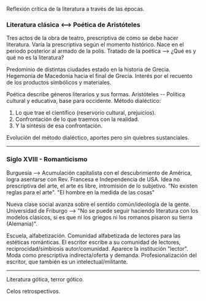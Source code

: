 Reflexión crítica de la literatura a través de las épocas.

### Literatura clásica <--> Poética de Aristóteles
Tres actos de la obra de teatro, prescriptiva de cómo se debe hacer literatura.
Varía la prescriptiva según el momento histórico.
Nace en el periodo posterior al armado de la polis.
Tratado de la poética --> ¿Qué es y qué no es la literatura?

Predominio de distintas ciudades estado en la historia de Grecia.
Hegemonía de Macedonia hacia el final de Grecia.
Interés por el recuento de los productos simbólicos y materiales.

Poética describe géneros literarios y sus formas.
Aristóteles -- Política cultural y educativa, base para occidente.
Método dialéctico: 
1. Lo que trae el científico (reservorio cultural, prejuicios).
2. Confrontación de lo que traemos con la realidad.
3. Y la síntesis de esa confrontación.

Evolución del método dialéctico, aportes pero sin quiebres sustanciales.

----------------------------------
### Siglo XVIII - Romanticismo

Burguesía --> Acumulación capitalista con el descubrimiento de América, logra asentarse con Rev. Francesa e Independencia de USA.
Idea no prescriptiva del arte, el arte es libre, intromisión de lo subjetivo.
"No existen reglas para el arte".
"El hombre en la medida de las cosas"

Nueva clase social avanza sobre el sentido común/ideología de la gente.
Universidad de Friburgo --> "No se puede seguir haciendo literatura con los modelos clásicos, si es que ni los griegos ni los romanos pisaron su tierra (Alemania)". 

Escuela, alfabetización.
Comunidad alfabetizada de lectores para las estéticas románticas.
El escritor escribe a su comunidad de lectores, reciprocidad/simbiosis autor/comunidad.
Aparece la institución "lector".
Moda como prescriptiva indirecta/oferta y demanda.
Profesionalización del escritor, que también es un intelectual/militante.

--------------------------------------------

Literatura gótica, terror gótico.

Celos retrospectivos.
